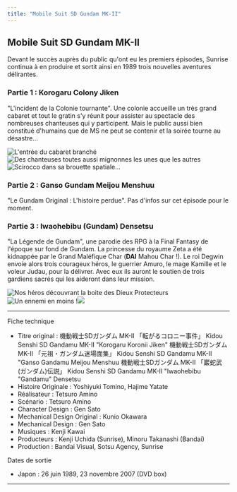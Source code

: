 ```yaml
---
title: "Mobile Suit SD Gundam MK-II"
---
```


Mobile Suit SD Gundam MK-II
---------------------------


Devant le succès auprès du public qu'ont eu les premiers épisodes, Sunrise continua à en produire et sortit ainsi en 1989 trois nouvelles aventures délirantes.


### Partie 1 : Korogaru Colony Jiken


"L'incident de la Colonie tournante". Une colonie accueille un très grand cabaret et tout le gratin s'y réunit pour assister au spectacle des nombreuses chanteuses qui y participent. Mais le public aussi bien constitué d'humains que de MS ne peut se contenir et la soirée tourne au désastre...


![L'entrée du cabaret branché](/images/stories/saga/sdgundam/mk2-1-1.jpg) ![Des chanteuses toutes aussi mignonnes les unes que les autres](/images/stories/saga/sdgundam/mk2-1-2.jpg)![Scirocco dans sa brouette spatiale...](/images/stories/saga/sdgundam/mk2-1-3.jpg)
### Partie 2 : Ganso Gundam Meijou Menshuu


"Le Gundam Original : L'histoire perdue". Pas d'infos sur cet épisode pour le moment.


### Partie 3 : Iwaohebibu (Gundam) Densetsu


"La Légende de Gundam", une parodie des RPG à la Final Fantasy de l'époque sur fond de Gundam. La princesse du royaume Zeta a été kidnappée par le Grand Maléfique Char (**DAI** Mahou Char !). Le roi Degwin envoie alors trois courageux héros, le guerrier Amuro, le mage Kamille et le voleur Judau, pour la délivrer. Avec eux ils auront le soutien de trois gardiens sacrés qui les aideront dans leur mission.


![Nos héros découvrant la boite des Dieux Protecteurs](/images/stories/saga/sdgundam/mk2-2-1.jpg) ![Un ennemi en moins !](/images/stories/saga/sdgundam/mk2-2-2.jpg)![](/images/stories/saga/sdgundam/mk2-2-3.jpg)


---


Fiche technique


* Titre original : 機動戦士SDガンダム MK-II 「転がるコロニー事件」
Kidou Senshi SD Gandamu MK-II "Korogaru Koronii Jiken" 
機動戦士SDガンダム MK-II 「元祖・ガンダム迷場面集」
Kidou Senshi SD Gandamu MK-II "Ganso Gandamu Meijou Menshuu 
機動戦士SDガンダム MK-II 「巖蛇武(ガンダム)伝説」
Kidou Senshi SD Gandamu MK-II "Iwaohebibu "Gandamu" Densetsu
* Histoire Originale : Yoshiyuki Tomino, Hajime Yatate
* Réalisateur : Tetsuro Amino
* Scénario : Tetsuro Amino
* Character Design : Gen Sato
* Mechanical Design Original : Kunio Okawara
* Mechanical Design : Gen Sato
* Musiques : Kenji Kawai
* Producteurs : Kenji Uchida (Sunrise), Minoru Takanashi (Bandai)
* Production : Bandai Visual, Sotsu Agency, Sunrise


Dates de sortie


* Japon : 26 juin 1989, 23 novembre 2007 (DVD box)




---


 

